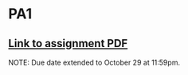 PA1
===

[Link to assignment PDF](https://bb.its.iastate.edu/bbcswebdav/pid-3869976-dt-content-rid-43666957_1/courses/F2017-COM_S-311_-ALL/pa1.pdf)
------------------------------------------------------------------------------------------------------------------------------------------

NOTE: Due date extended to October 29 at 11:59pm. 



